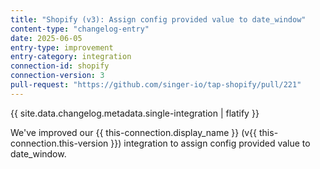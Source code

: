 ```yaml
---
title: "Shopify (v3): Assign config provided value to date_window"
content-type: "changelog-entry"
date: 2025-06-05
entry-type: improvement
entry-category: integration
connection-id: shopify
connection-version: 3
pull-request: "https://github.com/singer-io/tap-shopify/pull/221"
---
```

{{ site.data.changelog.metadata.single-integration | flatify }}

We've improved our {{ this-connection.display_name }} (v{{ this-connection.this-version }}) integration to assign config provided value to date_window.
